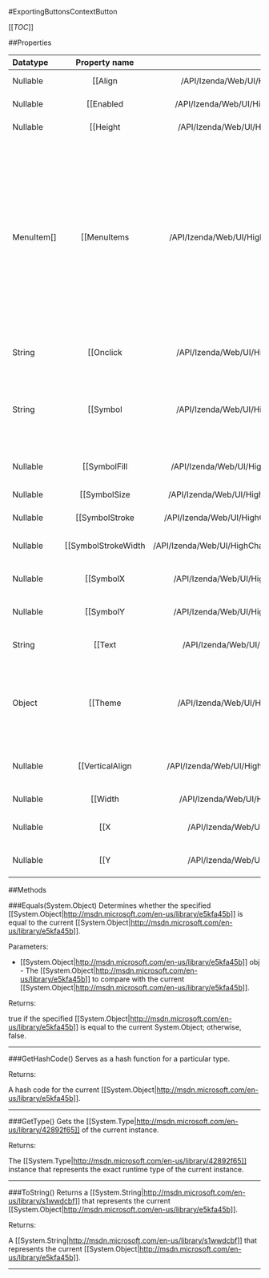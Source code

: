 #ExportingButtonsContextButton

[[_TOC_]]

##Properties

|Datatype|Property name|Property description|Default Value|
|:-------|:----------:|:-----------------:|:-----------:|
|Nullable|[[Align|/API/Izenda/Web/UI/HighCharts/Options/CodeSamples/Izenda_Web_UI_HighCharts_Options_ExportingButtonsContextButton_Align]]| Alignment for the buttons. Default: right |null|
|Nullable|[[Enabled|/API/Izenda/Web/UI/HighCharts/Options/CodeSamples/Izenda_Web_UI_HighCharts_Options_ExportingButtonsContextButton_Enabled]]| Whether to enable buttons. Default: true |null|
|Nullable|[[Height|/API/Izenda/Web/UI/HighCharts/Options/CodeSamples/Izenda_Web_UI_HighCharts_Options_ExportingButtonsContextButton_Height]]| Pixel height of the buttons. Default: 20 |null|
|MenuItem[]|[[MenuItems|/API/Izenda/Web/UI/HighCharts/Options/CodeSamples/Izenda_Web_UI_HighCharts_Options_ExportingButtonsContextButton_MenuItems]]|<p>A collection of config options for the menu items. Each options object consists of a <code>text</code> option which is a string to show in the menu item, as well as an <code>onclick</code> parameter which is a callback function to run on click.</p><p>By default, there is the 'Print' menu item plus one menu item for each of the available export types. Menu items can be customized by defining a new array of items and assigning <code>null</code> to unwanted positions (see override example below).</p>|null|
|String|[[Onclick|/API/Izenda/Web/UI/HighCharts/Options/CodeSamples/Izenda_Web_UI_HighCharts_Options_ExportingButtonsContextButton_Onclick]]| A click handler callback to use on the button directly instead of the popup menu. |null|
|String|[[Symbol|/API/Izenda/Web/UI/HighCharts/Options/CodeSamples/Izenda_Web_UI_HighCharts_Options_ExportingButtonsContextButton_Symbol]]| The symbol for the button. Points to a definition function in the <code>Highcharts.Renderer.symbols</code> collection. The default <code>exportIcon</code> function is part of the exporting module. Default: menu |null|
|Nullable|[[SymbolFill|/API/Izenda/Web/UI/HighCharts/Options/CodeSamples/Izenda_Web_UI_HighCharts_Options_ExportingButtonsContextButton_SymbolFill]]| See <a class="internal" href="#navigation-buttonOptions">navigation.buttonOptions</a> =&gt; symbolFill. Default: #A8BF77 |null|
|Nullable|[[SymbolSize|/API/Izenda/Web/UI/HighCharts/Options/CodeSamples/Izenda_Web_UI_HighCharts_Options_ExportingButtonsContextButton_SymbolSize]]| The pixel size of the symbol on the button. Default: 14 |null|
|Nullable|[[SymbolStroke|/API/Izenda/Web/UI/HighCharts/Options/CodeSamples/Izenda_Web_UI_HighCharts_Options_ExportingButtonsContextButton_SymbolStroke]]| The color of the symbol's stroke or line. Default: #666 |null|
|Nullable|[[SymbolStrokeWidth|/API/Izenda/Web/UI/HighCharts/Options/CodeSamples/Izenda_Web_UI_HighCharts_Options_ExportingButtonsContextButton_SymbolStrokeWidth]]| The pixel stroke width of the symbol on the button. Default: 1 |null|
|Nullable|[[SymbolX|/API/Izenda/Web/UI/HighCharts/Options/CodeSamples/Izenda_Web_UI_HighCharts_Options_ExportingButtonsContextButton_SymbolX]]| The x position of the center of the symbol inside the button. Default: 12.5 |null|
|Nullable|[[SymbolY|/API/Izenda/Web/UI/HighCharts/Options/CodeSamples/Izenda_Web_UI_HighCharts_Options_ExportingButtonsContextButton_SymbolY]]| The y position of the center of the symbol inside the button. Default: 10.5 |null|
|String|[[Text|/API/Izenda/Web/UI/HighCharts/Options/CodeSamples/Izenda_Web_UI_HighCharts_Options_ExportingButtonsContextButton_Text]]| A text string to add to the individual button.  Default: null |null|
|Object|[[Theme|/API/Izenda/Web/UI/HighCharts/Options/CodeSamples/Izenda_Web_UI_HighCharts_Options_ExportingButtonsContextButton_Theme]]| A configuration object for the button theme. The object accepts SVG properties like <code>stroke-width</code>, <code>stroke</code> and <code>fill</code>. Tri-state button styles are supported by the <code>states.hover</code> and <code>states.select</code> objects. |null|
|Nullable|[[VerticalAlign|/API/Izenda/Web/UI/HighCharts/Options/CodeSamples/Izenda_Web_UI_HighCharts_Options_ExportingButtonsContextButton_VerticalAlign]]| The vertical alignment of the buttons. Can be one of 'top', 'middle' or 'bottom'. Default: top |null|
|Nullable|[[Width|/API/Izenda/Web/UI/HighCharts/Options/CodeSamples/Izenda_Web_UI_HighCharts_Options_ExportingButtonsContextButton_Width]]| The pixel width of the button. Default: 24 |null|
|Nullable|[[X|/API/Izenda/Web/UI/HighCharts/Options/CodeSamples/Izenda_Web_UI_HighCharts_Options_ExportingButtonsContextButton_X]]| The horizontal positioin of the button relative to the <code>align</code> option. Default: -10 |null|
|Nullable|[[Y|/API/Izenda/Web/UI/HighCharts/Options/CodeSamples/Izenda_Web_UI_HighCharts_Options_ExportingButtonsContextButton_Y]]| The vertical offset of the button's position relative to its <code>verticalAlign</code>. . Default: 0 |null|


##Methods

###Equals(System.Object)
Determines whether the specified [[System.Object|http://msdn.microsoft.com/en-us/library/e5kfa45b]] is equal to the current [[System.Object|http://msdn.microsoft.com/en-us/library/e5kfa45b]].

Parameters: 

* [[System.Object|http://msdn.microsoft.com/en-us/library/e5kfa45b]] obj  - The [[System.Object|http://msdn.microsoft.com/en-us/library/e5kfa45b]] to compare with the current [[System.Object|http://msdn.microsoft.com/en-us/library/e5kfa45b]].





Returns:

true if the specified [[System.Object|http://msdn.microsoft.com/en-us/library/e5kfa45b]] is equal to the current System.Object; otherwise, false.


---


###GetHashCode()
 Serves as a hash function for a particular type.  





Returns:

A hash code for the current [[System.Object|http://msdn.microsoft.com/en-us/library/e5kfa45b]].


---


###GetType()
Gets the [[System.Type|http://msdn.microsoft.com/en-us/library/42892f65]] of the current instance.





Returns:

The [[System.Type|http://msdn.microsoft.com/en-us/library/42892f65]] instance that represents the exact runtime type of the current instance.


---


###ToString()
Returns a [[System.String|http://msdn.microsoft.com/en-us/library/s1wwdcbf]] that represents the current [[System.Object|http://msdn.microsoft.com/en-us/library/e5kfa45b]].





Returns:

A [[System.String|http://msdn.microsoft.com/en-us/library/s1wwdcbf]] that represents the current [[System.Object|http://msdn.microsoft.com/en-us/library/e5kfa45b]].


---



